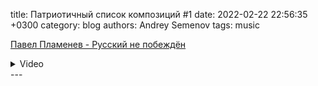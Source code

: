 title: Патриотичный список композиций #1
date: 2022-02-22 22:56:35 +0300
category: blog
authors: Andrey Semenov
tags: music

[Павел Пламенев - Русский не побеждён](https://music.yandex.ru/album/11845861/track/70230734)
<details>
	<summary>Video</summary>
    <iframe width="520" height="415" src="https://www.youtube.com/embed/cdZF9FX0E-c" frameborder="0" allowfullscreen> </iframe>
</details>
---
